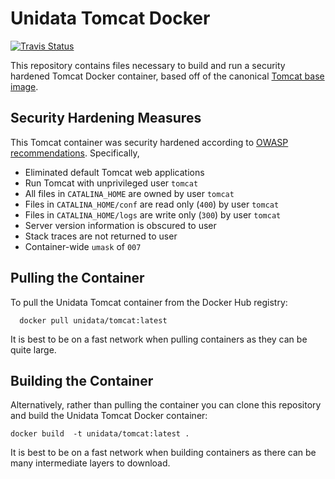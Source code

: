 # Unidata Tomcat Docker

[![Travis Status](https://travis-ci.org/Unidata/tomcat-docker.svg?branch=master)](https://travis-ci.org/Unidata/tomcat-docker)

This repository contains files necessary to build and run a security hardened Tomcat Docker container, based off of the canonical [Tomcat base image](https://hub.docker.com/_/tomcat/).

## Security Hardening Measures

This Tomcat container was security hardened according to [OWASP recommendations](https://www.owasp.org/index.php/Securing_tomcat). Specifically,

- Eliminated default Tomcat web applications
- Run Tomcat with unprivileged user `tomcat`
- All files in `CATALINA_HOME` are owned by user `tomcat`
- Files in `CATALINA_HOME/conf` are read only (`400`) by user `tomcat`
- Files in `CATALINA_HOME/logs` are write only (`300`) by user `tomcat`
- Server version information is obscured to user
- Stack traces are not returned to user
- Container-wide `umask` of `007`

## Pulling the Container

To pull the Unidata Tomcat container from the Docker Hub registry:

      docker pull unidata/tomcat:latest

It is best to be on a fast network when pulling containers as they can be quite large.

## Building the Container

Alternatively, rather than pulling the container you can clone this repository and build the Unidata Tomcat Docker container:

    docker build  -t unidata/tomcat:latest .

It is best to be on a fast network when building containers as there can be many intermediate layers to download.
